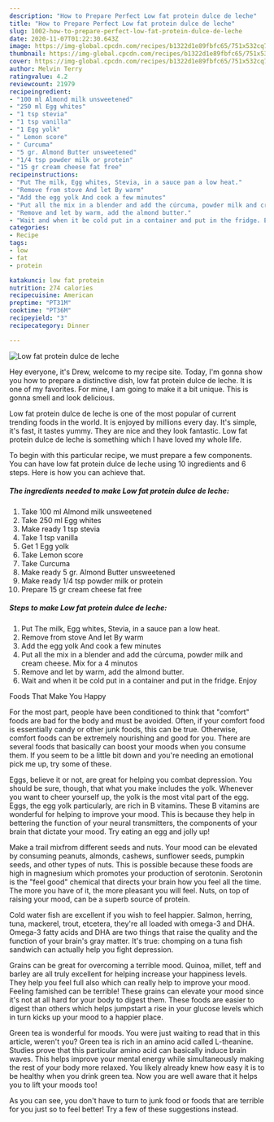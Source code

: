 ```yaml
---
description: "How to Prepare Perfect Low fat protein dulce de leche"
title: "How to Prepare Perfect Low fat protein dulce de leche"
slug: 1002-how-to-prepare-perfect-low-fat-protein-dulce-de-leche
date: 2020-11-07T01:22:30.643Z
image: https://img-global.cpcdn.com/recipes/b1322d1e89fbfc65/751x532cq70/low-fat-protein-dulce-de-leche-recipe-main-photo.jpg
thumbnail: https://img-global.cpcdn.com/recipes/b1322d1e89fbfc65/751x532cq70/low-fat-protein-dulce-de-leche-recipe-main-photo.jpg
cover: https://img-global.cpcdn.com/recipes/b1322d1e89fbfc65/751x532cq70/low-fat-protein-dulce-de-leche-recipe-main-photo.jpg
author: Melvin Terry
ratingvalue: 4.2
reviewcount: 21979
recipeingredient:
- "100 ml Almond milk unsweetened"
- "250 ml Egg whites"
- "1 tsp stevia"
- "1 tsp vanilla"
- "1 Egg yolk"
- " Lemon score"
- " Curcuma"
- "5 gr. Almond Butter unsweetened"
- "1/4 tsp powder milk or protein"
- "15 gr cream cheese fat free"
recipeinstructions:
- "Put The milk, Egg whites, Stevia, in a sauce pan a low heat."
- "Remove from stove And let By warm"
- "Add the egg yolk And cook a few minutes"
- "Put all the mix in a blender and add the cúrcuma, powder milk and cream cheese. Mix for a 4 minutos"
- "Remove and let by warm, add the almond butter."
- "Wait and when it be cold put in a container and put in the fridge. Enjoy"
categories:
- Recipe
tags:
- low
- fat
- protein

katakunci: low fat protein 
nutrition: 274 calories
recipecuisine: American
preptime: "PT31M"
cooktime: "PT36M"
recipeyield: "3"
recipecategory: Dinner

---
```



![Low fat protein dulce de leche](https://img-global.cpcdn.com/recipes/b1322d1e89fbfc65/751x532cq70/low-fat-protein-dulce-de-leche-recipe-main-photo.jpg)

Hey everyone, it's Drew, welcome to my recipe site. Today, I'm gonna show you how to prepare a distinctive dish, low fat protein dulce de leche. It is one of my favorites. For mine, I am going to make it a bit unique. This is gonna smell and look delicious.



Low fat protein dulce de leche is one of the most popular of current trending foods in the world. It is enjoyed by millions every day. It's simple, it's fast, it tastes yummy. They are nice and they look fantastic. Low fat protein dulce de leche is something which I have loved my whole life.


To begin with this particular recipe, we must prepare a few components. You can have low fat protein dulce de leche using 10 ingredients and 6 steps. Here is how you can achieve that.

<!--inarticleads1-->

##### The ingredients needed to make Low fat protein dulce de leche:

1. Take 100 ml Almond milk unsweetened
1. Take 250 ml Egg whites
1. Make ready 1 tsp stevia
1. Take 1 tsp vanilla
1. Get 1 Egg yolk
1. Take  Lemon score
1. Take  Curcuma
1. Make ready 5 gr. Almond Butter unsweetened
1. Make ready 1/4 tsp powder milk or protein
1. Prepare 15 gr cream cheese fat free




<!--inarticleads2-->

##### Steps to make Low fat protein dulce de leche:

1. Put The milk, Egg whites, Stevia, in a sauce pan a low heat.
1. Remove from stove And let By warm
1. Add the egg yolk And cook a few minutes
1. Put all the mix in a blender and add the cúrcuma, powder milk and cream cheese. Mix for a 4 minutos
1. Remove and let by warm, add the almond butter.
1. Wait and when it be cold put in a container and put in the fridge. Enjoy




Foods That Make You Happy


For the most part, people have been conditioned to think that "comfort" foods are bad for the body and must be avoided. Often, if your comfort food is essentially candy or other junk foods, this can be true. Otherwise, comfort foods can be extremely nourishing and good for you. There are several foods that basically can boost your moods when you consume them. If you seem to be a little bit down and you're needing an emotional pick me up, try some of these.

Eggs, believe it or not, are great for helping you combat depression. You should be sure, though, that what you make includes the yolk. Whenever you want to cheer yourself up, the yolk is the most vital part of the egg. Eggs, the egg yolk particularly, are rich in B vitamins. These B vitamins are wonderful for helping to improve your mood. This is because they help in bettering the function of your neural transmitters, the components of your brain that dictate your mood. Try eating an egg and jolly up!

Make a trail mixfrom different seeds and nuts. Your mood can be elevated by consuming peanuts, almonds, cashews, sunflower seeds, pumpkin seeds, and other types of nuts. This is possible because these foods are high in magnesium which promotes your production of serotonin. Serotonin is the "feel good" chemical that directs your brain how you feel all the time. The more you have of it, the more pleasant you will feel. Nuts, on top of raising your mood, can be a superb source of protein.

Cold water fish are excellent if you wish to feel happier. Salmon, herring, tuna, mackerel, trout, etcetera, they're all loaded with omega-3 and DHA. Omega-3 fatty acids and DHA are two things that raise the quality and the function of your brain's gray matter. It's true: chomping on a tuna fish sandwich can actually help you fight depression. 

Grains can be great for overcoming a terrible mood. Quinoa, millet, teff and barley are all truly excellent for helping increase your happiness levels. They help you feel full also which can really help to improve your mood. Feeling famished can be terrible! These grains can elevate your mood since it's not at all hard for your body to digest them. These foods are easier to digest than others which helps jumpstart a rise in your glucose levels which in turn kicks up your mood to a happier place.

Green tea is wonderful for moods. You were just waiting to read that in this article, weren't you? Green tea is rich in an amino acid called L-theanine. Studies prove that this particular amino acid can basically induce brain waves. This helps improve your mental energy while simultaneously making the rest of your body more relaxed. You likely already knew how easy it is to be healthy when you drink green tea. Now you are well aware that it helps you to lift your moods too!

As you can see, you don't have to turn to junk food or foods that are terrible for you just so to feel better! Try  a few  of  these  suggestions  instead.

